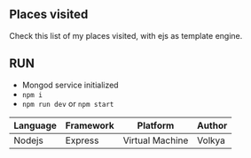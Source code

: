 ## Places visited

Check this list of my places visited, with ejs as template engine.

## RUN

- Mongod service initialized
- `npm i`
- `npm run dev` or `npm start`

| Language | Framework | Platform | Author |
| -------- | -------- |--------|--------|
| Nodejs | Express | Virtual Machine | Volkya |


